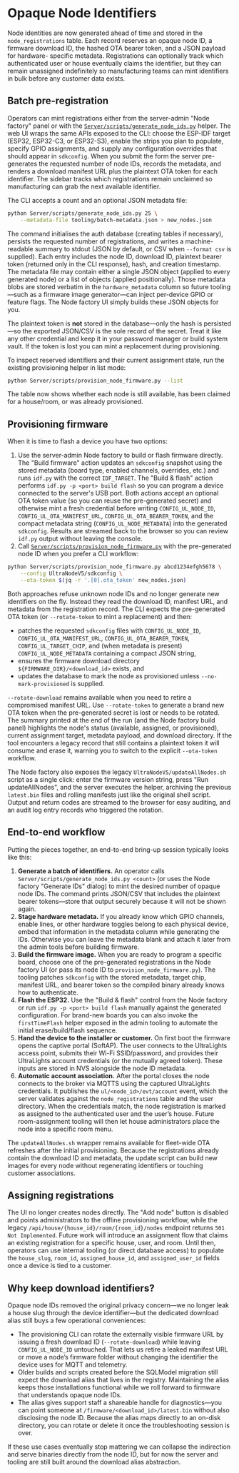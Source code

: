 # Opaque Node Identifiers

Node identities are now generated ahead of time and stored in the
`node_registrations` table. Each record reserves an opaque node ID, a firmware
download ID, the hashed OTA bearer token, and a JSON payload for hardware-
specific metadata. Registrations can optionally track which authenticated user
or house eventually claims the identifier, but they can remain unassigned
indefinitely so manufacturing teams can mint identifiers in bulk before any
customer data exists.

## Batch pre-registration

Operators can mint registrations either from the server-admin "Node factory"
panel or with the
[`Server/scripts/generate_node_ids.py`](../scripts/generate_node_ids.py) helper.
The web UI wraps the same APIs exposed to the CLI: choose the ESP-IDF target
(ESP32, ESP32-C3, or ESP32-S3), enable the strips you plan to populate, specify
GPIO assignments, and supply any configuration overrides that should appear in
`sdkconfig`. When you submit the form the server pre-generates the requested
number of node IDs, records the metadata, and renders a download manifest URL
plus the plaintext OTA token for each identifier. The sidebar tracks which
registrations remain unclaimed so manufacturing can grab the next available
identifier.

The CLI accepts a count and an optional JSON metadata file:

```bash
python Server/scripts/generate_node_ids.py 25 \
    --metadata-file tooling/batch-metadata.json > new_nodes.json
```

The command initialises the auth database (creating tables if necessary),
persists the requested number of registrations, and writes a machine-readable
summary to stdout (JSON by default, or CSV when `--format csv` is supplied).
Each entry includes the node ID, download ID, plaintext bearer token (returned
only in the CLI response), hash, and creation timestamp. The metadata file may
contain either a single JSON object
(applied to every generated node) or a list of objects (applied positionally).
Those metadata blobs are stored verbatim in the `hardware_metadata` column so
future tooling—such as a firmware image generator—can inject per-device GPIO or
feature flags. The Node factory UI simply builds these JSON objects for you.

The plaintext token is **not** stored in the database—only the hash is
persisted—so the exported JSON/CSV is the sole record of the secret. Treat it
like any other credential and keep it in your password manager or build system
vault. If the token is lost you can mint a replacement during provisioning.

To inspect reserved identifiers and their current assignment state, run the
existing provisioning helper in list mode:

```bash
python Server/scripts/provision_node_firmware.py --list
```

The table now shows whether each node is still available, has been claimed for a
house/room, or was already provisioned.

## Provisioning firmware

When it is time to flash a device you have two options:

1. Use the server-admin Node factory to build or flash firmware directly. The
   "Build firmware" action updates an `sdkconfig` snapshot using the stored
   metadata (board type, enabled channels, overrides, etc.) and runs `idf.py`
   with the correct `IDF_TARGET`. The "Build & flash" action performs
   `idf.py -p <port> build flash` so you can program a device connected to the
   server's USB port. Both actions accept an optional OTA token value (so you
   can reuse the pre-generated secret) and otherwise mint a fresh credential
   before writing `CONFIG_UL_NODE_ID`,
   `CONFIG_UL_OTA_MANIFEST_URL`, `CONFIG_UL_OTA_BEARER_TOKEN`, and the compact
   metadata string (`CONFIG_UL_NODE_METADATA`) into the generated `sdkconfig`.
   Results are streamed back to the browser so you can review `idf.py` output
   without leaving the console.
2. Call [`Server/scripts/provision_node_firmware.py`](../scripts/provision_node_firmware.py)
   with the pre-generated node ID when you prefer a CLI workflow:

```bash
python Server/scripts/provision_node_firmware.py abcd1234efgh5678 \
    --config UltraNodeV5/sdkconfig \
    --ota-token $(jq -r '.[0].ota_token' new_nodes.json)
```

Both approaches refuse unknown node IDs and no longer generate new identifiers
on the fly. Instead they read the download ID, manifest URL, and metadata from
the registration record. The CLI expects the pre-generated OTA token (or
`--rotate-token` to mint a replacement) and then:

* patches the requested `sdkconfig` files with
  `CONFIG_UL_NODE_ID`, `CONFIG_UL_OTA_MANIFEST_URL`,
  `CONFIG_UL_OTA_BEARER_TOKEN`, `CONFIG_UL_TARGET_CHIP`, and (when metadata is
  present) `CONFIG_UL_NODE_METADATA` containing a compact JSON string,
* ensures the firmware download directory `${FIRMWARE_DIR}/<download_id>` exists,
  and
* updates the database to mark the node as provisioned unless
  `--no-mark-provisioned` is supplied.

`--rotate-download` remains available when you need to retire a compromised
manifest URL. Use `--rotate-token` to generate a brand new OTA token when the
pre-generated secret is lost or needs to be rotated. The summary printed at the
end of the run (and the Node factory build panel) highlights the node's status
(available, assigned, or provisioned), current assignment target, metadata
payload, and download directory. If the tool encounters a legacy record that
still contains a plaintext token it will consume and erase it, warning you to
switch to the explicit `--ota-token` workflow.

The Node factory also exposes the legacy `UltraNodeV5/updateAllNodes.sh` script
as a single click: enter the firmware version string, press "Run updateAllNodes",
and the server executes the helper, archiving the previous `latest.bin` files and
rolling manifests just like the original shell script. Output and return codes
are streamed to the browser for easy auditing, and an audit log entry records who
triggered the rotation.

## End-to-end workflow

Putting the pieces together, an end-to-end bring-up session typically looks like
this:

1. **Generate a batch of identifiers.** An operator calls
   `Server/scripts/generate_node_ids.py <count>` (or uses the Node factory
   "Generate IDs" dialog) to mint the desired number of opaque node IDs. The
   command prints JSON/CSV that includes the plaintext bearer tokens—store that
   output securely because it will not be shown again.
2. **Stage hardware metadata.** If you already know which GPIO channels, enable
   lines, or other hardware toggles belong to each physical device, embed that
   information in the metadata column while generating the IDs. Otherwise you can
   leave the metadata blank and attach it later from the admin tools before
   building firmware.
3. **Build the firmware image.** When you are ready to program a specific board,
   choose one of the pre-generated registrations in the Node factory UI (or pass
   its node ID to `provision_node_firmware.py`). The tooling patches
   `sdkconfig` with the stored metadata, target chip, manifest URL, and bearer
   token so the compiled binary already knows how to authenticate.
4. **Flash the ESP32.** Use the "Build & flash" control from the Node factory or
   run `idf.py -p <port> build flash` manually against the generated configuration.
   For brand-new boards you can also invoke the `firstTimeFlash` helper exposed in
   the admin tooling to automate the initial erase/build/flash sequence.
5. **Hand the device to the installer or customer.** On first boot the firmware
   opens the captive portal (SoftAP). The user connects to the UltraLights access
   point, submits their Wi-Fi SSID/password, and provides their UltraLights
   account credentials (or the mutually agreed token). These inputs are stored in
   NVS alongside the node ID metadata.
6. **Automatic account association.** After the portal closes the node connects
   to the broker via MQTTS using the captured UltraLights credentials. It publishes
   the `ul/<node_id>/evt/account` event, which the server validates against the
   `node_registrations` table and the user directory. When the credentials match,
   the node registration is marked as assigned to the authenticated user and the
   user’s house. Future room-assignment tooling will then let house administrators
   place the node into a specific room menu.

The `updateAllNodes.sh` wrapper remains available for fleet-wide OTA refreshes
after the initial provisioning. Because the registrations already contain the
download ID and metadata, the update script can build new images for every node
without regenerating identifiers or touching customer associations.

## Assigning registrations

The UI no longer creates nodes directly. The "Add node" button is disabled and
points administrators to the offline provisioning workflow, while the legacy
`/api/house/{house_id}/room/{room_id}/nodes` endpoint returns
`501 Not Implemented`. Future work will introduce an assignment flow that claims
an existing registration for a specific house, user, and room. Until then,
operators can use internal tooling (or direct database access) to populate the
`house_slug`, `room_id`, `assigned_house_id`, and `assigned_user_id` fields once
a device is tied to a customer.

## Why keep download identifiers?

Opaque node IDs removed the original privacy concern—we no longer leak a house
slug through the device identifier—but the dedicated download alias still buys a
few operational conveniences:

* The provisioning CLI can rotate the externally visible firmware URL by issuing
  a fresh download ID (`--rotate-download`) while leaving
  `CONFIG_UL_NODE_ID` untouched. That lets us retire a leaked manifest URL or
  move a node’s firmware folder without changing the identifier the device uses
  for MQTT and telemetry.
* Older builds and scripts created before the SQLModel migration still expect the
  download alias that lives in the registry. Maintaining the alias keeps those
  installations functional while we roll forward to firmware that understands
  opaque node IDs.
* The alias gives support staff a shareable handle for diagnostics—you can point
  someone at `/firmware/<download_id>/latest.bin` without also disclosing the
  node ID. Because the alias maps directly to an on-disk directory, you can
  rotate or delete it once the troubleshooting session is over.

If these use cases eventually stop mattering we can collapse the indirection and
serve binaries directly from the node ID, but for now the server and tooling are
still built around the download alias abstraction.
